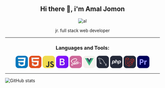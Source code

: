 <div align="center">
  <h2 style="border=0;"> Hi there 👋, i'm Amal Jomon </h2>
    <div>
      <img src="https://media.tenor.com/2uyENRmiUt0AAAAC/coding.gif" alt="al"> 
    </div>
  <p>jr. full stack web developer </p>

  <hr></hr>


<!--
**amaljom/amaljom** is a ✨ _special_ ✨ repository because its `README.md` (this file) appears on your GitHub profile.

Here are some ideas to get you started:

- 🔭 I’m currently working on ...
- 🌱 I’m currently learning ...
- 👯 I’m looking to collaborate on ...
- 🤔 I’m looking for help with ...
- 💬 Ask me about ...
- 📫 How to reach me: <a href="https://linkedin.com/in/amal-jomon" target="blank"><img align="center" src="https://raw.githubusercontent.com/rahuldkjain/github-profile-readme-generator/master/src/images/icons/Social/linked-in-alt.svg" alt="amal-jomon" height="30" width="40" /></a>
- 😄 Pronouns: ...
- ⚡ Fun fact: ...
-->
  <h3>Languages and Tools: </h3>
 <div>
    <a>
      <img src="https://github.com/tandpfun/skill-icons/blob/main/icons/CSS.svg" alt="css" height="40" width="40"> 
    </a>
   <a>
      <img src="https://github.com/tandpfun/skill-icons/blob/main/icons/HTML.svg" alt="html" height="40" width="40"> 
   </a>
   <a>
      <img src="https://github.com/tandpfun/skill-icons/blob/main/icons/JavaScript.svg" alt="js" height="40" width="40"> 
   </a>
   <a>
      <img src="https://github.com/tandpfun/skill-icons/blob/main/icons/Bootstrap.svg" alt="bs" height="40" width="40"> 
   </a>
   <a>
      <img src="https://github.com/tandpfun/skill-icons/blob/main/icons/Sass.svg" alt="sass" height="40" width="40"> 
   </a>
   <a>
      <img src="https://github.com/tandpfun/skill-icons/blob/main/icons/VueJS-Light.svg" alt="vue" height="40" width="40"> 
   </a>
   <a>
      <img src="https://github.com/tandpfun/skill-icons/blob/main/icons/MySQL-Dark.svg" alt="myql" height="40" width="40"> 
   </a>
   <a>
      <img src="https://github.com/tandpfun/skill-icons/blob/main/icons/PHP-Dark.svg" alt="php" height="40" width="40"> 
   </a>
   <a>
      <img src="https://github.com/tandpfun/skill-icons/blob/main/icons/Laravel-Dark.svg" alt="lvl" height="40" width="40"> 
   </a>
  <a>
      <img src="https://github.com/tandpfun/skill-icons/blob/main/icons/Premiere.svg" alt="pr" height="40" width="40"> 
   </a>
  </div>
  <hr></hr>
 </div>

![GitHub stats](https://github-readme-stats.vercel.app/api?username=amaljom&show_icons=true)  

